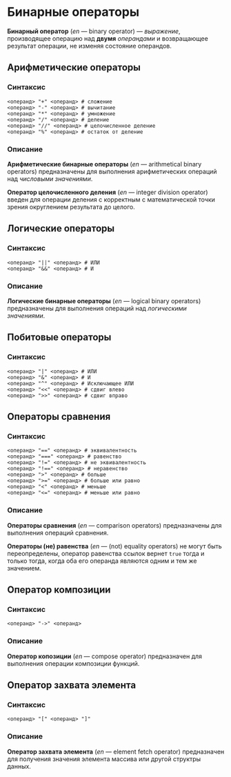 # Бинарные операторы

__Бинарный оператор__ (_en_ — binary operator) — _выражение_, производящее операцию над __двумя__ _операндами_ и возвращающее результат операции, не изменяя состояние операндов.

## Арифметические операторы

### Синтаксис

```
<операнд> "+" <операнд> # сложение
<операнд> "-" <операнд> # вычитание
<операнд> "*" <операнд> # умножение
<операнд> "/" <операнд> # деление
<операнд> "//" <операнд> # целочисленное деление
<операнд> "%" <операнд> # остаток от деление
```

### Описание

__Арифметические бинарные операторы__ (_en_ — arithmetical binary operators) предназначены для выполнения арифметических операций над _числовыми значениями_.

__Оператор целочисленного деления__ (_en_ — integer division operator) введен для операции деления с корректным с математической точки зрения округлением результата до целого.

## Логические операторы

### Синтаксис

```
<операнд> "||" <операнд> # ИЛИ
<операнд> "&&" <операнд> # И
```

### Описание

__Логические бинарные операторы__ (_en_ — logical binary operators) предназначены для выполнения операций над _логическими значениями_.

## Побитовые операторы

### Синтаксис

```
<операнд> "|" <операнд> # ИЛИ
<операнд> "&" <операнд> # И
<операнд> "^" <операнд> # Исключающее ИЛИ
<операнд> "<<" <операнд> # сдвиг влево
<операнд> ">>" <операнд> # сдвиг вправо
```

## Операторы сравнения

### Синтаксис

```
<операнд> "==" <операнд> # эквивалентность
<операнд> "===" <операнд> # равенство
<операнд> "!=" <операнд> # не эквивалентность
<операнд> "!==" <операнд> # неравенство
<операнд> ">" <операнд> # больше
<операнд> ">=" <операнд> # больше или равно
<операнд> "<" <операнд> # меньше
<операнд> "<=" <операнд> # меньше или равно
```

### Описание

__Операторы сравнения__ (_en_ — comparison operators) предназначены для выполнения операций сравнения.

__Операторы (не) равенства__ (_en_ — (not) equality operators) не могут быть переопределены,
оператор равенства ссылок вернет `true` тогда и только тогда, когда оба его операнда являются одним и тем же значением.

## Оператор композиции

### Синтаксис

```
<операнд> "->" <операнд>
```

### Описание

__Оператор копозиции__ (_en_ — compose operator) предназначен для выполнения операции композиции функций.

## Оператор захвата элемента

### Синтаксис

```
<операнд> "[" <операнд> "]"
```

### Описание

__Оператор захвата элемента__ (_en_ — element fetch operator) предназначен для получения значения элемента массива или другой структры данных.
